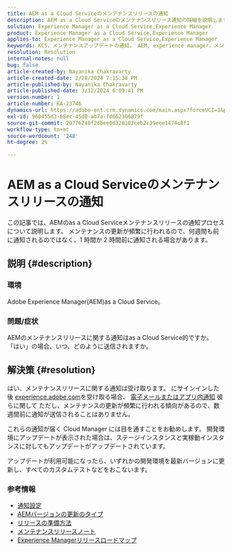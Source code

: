 ```yaml
---
title: AEM as a Cloud Serviceのメンテナンスリリースの通知
description: AEM as a Cloud Serviceのメンテナンスリリース通知の詳細を説明します
solution: Experience Manager as a Cloud Service,Experience Manager
product: Experience Manager as a Cloud Service,Experience Manager
applies-to: Experience Manager as a Cloud Service,Experience Manager
keywords: KCS，メンテナンスアップデートの通知， AEM, experience manager，メンテナンスリリース， cloud manager
resolution: Resolution
internal-notes: null
bug: false
article-created-by: Nayanika Chakravarty
article-created-date: 2/28/2024 7:15:38 PM
article-published-by: Nayanika Chakravarty
article-published-date: 3/12/2024 6:09:41 PM
version-number: 1
article-number: KA-23746
dynamics-url: https://adobe-ent.crm.dynamics.com/main.aspx?forceUCI=1&pagetype=entityrecord&etn=knowledgearticle&id=9576dbbf-6dd6-ee11-9079-6045bd0065f9
exl-id: 960455d3-68ec-45d0-ab7a-fd662306879f
source-git-commit: 20776248f2dbee0d328102ceb2c39eee1474c8f1
workflow-type: tm+mt
source-wordcount: '248'
ht-degree: 2%

---
```


# AEM as a Cloud Serviceのメンテナンスリリースの通知


この記事では、AEMのas a Cloud Serviceメンテナンスリリースの通知プロセスについて説明します。 メンテナンスの更新が頻繁に行われるので、何週間も前に通知されるのではなく、1 時間か 2 時間前に通知される場合があります。

## 説明 {#description}


### 環境

Adobe Experience Manager(AEM)as a Cloud Service。

### 問題/症状

AEMのメンテナンスリリースに関する通知はas a Cloud Service的ですか。 「はい」の場合、いつ、どのように送信されますか。


## 解決策 {#resolution}


はい、メンテナンスリリースに関する通知は受け取ります。 にサインインした後 [experience.adobe.com](https://experience.adobe.com)を受け取る場合、 [電子メールまたはアプリ内通知](https://experienceleague.adobe.com/docs/experience-manager-cloud-service/content/implementing/using-cloud-manager/notifications.html?lang=en) 彼らに関して ただし、メンテナンスの更新が頻繁に行われる傾向があるので、数週間前に通知が送信されることはありません。

これらの通知が届く Cloud Manager には目を通すことをお勧めします。 開発環境にアップデートが表示された場合は、ステージインスタンスと実稼動インスタンスに対してもアップデートがアップデートされています。

アップデートが利用可能になったら、いずれかの開発環境を最新バージョンに更新し、すべてのカスタムテストなどをおこないます。

### 参考情報

- [通知設定](https://experienceleague.adobe.com/docs/experience-manager-cloud-service/content/implementing/using-cloud-manager/notifications.html?lang=en#configuration)
- [AEMバージョンの更新のタイプ](https://experienceleague.adobe.com/docs/experience-manager-cloud-service/content/implementing/deploying/aem-version-updates.html?lang=en#update-types)
- [リリースの準備方法](https://experienceleague.adobe.com/docs/experience-manager-cloud-service/content/release-notes/home.html?lang=en#how-to-prepare)
- [メンテナンスリリースノート](https://experienceleague.adobe.com/docs/experience-manager-cloud-service/content/release-notes/maintenance/latest.html?lang=en)
- [Experience Managerリリースロードマップ](https://experienceleague.adobe.com/docs/experience-manager-release-information/aem-release-updates/update-releases-roadmap.html?lang=ja#aem-as-cloud-service)
